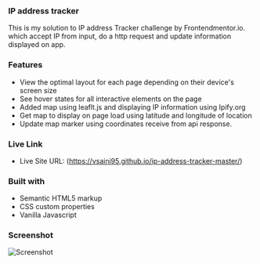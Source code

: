 ### IP address tracker

This is my solution to IP address Tracker challenge by Frontendmentor.io. which accept IP from input, do a http request and update information displayed on app. 


### Features

- View the optimal layout for each page depending on their device's screen size
- See hover states for all interactive elements on the page
- Added map using leaflt.js and displaying IP information using Ipify.org
- Get map to display on page load using latitude and longitude of location
- Update map marker using coordinates receive from api response.

### Live Link

- Live Site URL: (https://vsaini95.github.io/ip-address-tracker-master/)


### Built with
- Semantic HTML5 markup
- CSS custom properties
- Vanilla Javascript

### Screenshot

![Screenshot](https://github.com/vsaini95/ip-address-tracker-master/assets/90824528/46f02b9c-0486-4e3f-976e-86a5d9d71247)

